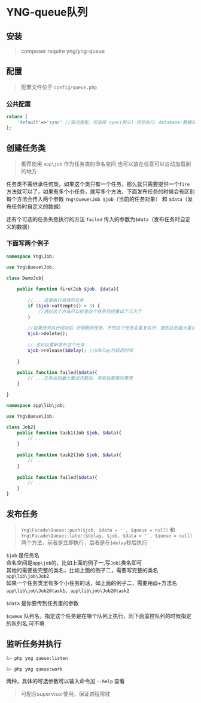 # YNG-queue队列

## 安装

> composer require yng/yng-queue

## 配置

> 配置文件位于 `config/queue.php`

### 公共配置

```php
return [
    'default'=>'sync' //驱动类型，可选择 sync(默认):同步执行，database:数据库驱动,redis:Redis驱动//或其他自定义的完整的类名
];
```


## 创建任务类
> 推荐使用 `app\job` 作为任务类的命名空间
> 也可以放在任意可以自动加载到的地方

任务类不需继承任何类，如果这个类只有一个任务，那么就只需要提供一个`fire`方法就可以了，如果有多个小任务，就写多个方法，下面发布任务的时候会有区别  
每个方法会传入两个参数 `Yng\Queue\Job $job`（当前的任务对象） 和 `$data`（发布任务时自定义的数据）

还有个可选的任务失败执行的方法 `failed` 传入的参数为`$data`（发布任务时自定义的数据）

### 下面写两个例子

```php
namespace Yng\Job;

use Yng\Queue\Job;

class DemoJob{
    
    public function fire(Job $job, $data){
    
        //....这里执行具体的任务 
        if ($job->attempts() > 3) {
            //通过这个方法可以检查这个任务已经重试了几次了
        }
            
        //如果任务执行成功后 记得删除任务，不然这个任务会重复执行，直到达到最大重试次数后失败后，执行failed方法
        $job->delete();
        
        // 也可以重新发布这个任务
        $job->release($delay); //$delay为延迟时间
          
    }
    
    public function failed($data){
        // ...任务达到最大重试次数后，失败后要做的事情
    }

}
```

```php
namespace app\lib\job;

use Yng\Queue\Job;

class Job2{
    public function task1(Job $job, $data){
        // ...
    }
    
    public function task2(Job $job, $data){
        // ...
    }
    
    public function failed($data){
        // ...
    }
}
```


## 发布任务
> `Yng\Facade\Queue::push($job, $data = '', $queue = null)` 和 `Yng\Facade\Queue::later($delay, $job, $data = '', $queue = null)` 两个方法，前者是立即执行，后者是在`$delay`秒后执行

`$job` 是任务名  
命名空间是`app\job`的，比如上面的例子一,写`Job1`类名即可  
其他的需要些完整的类名，比如上面的例子二，需要写完整的类名`app\lib\job\Job2`  
如果一个任务类里有多个小任务的话，如上面的例子二，需要用@+方法名`app\lib\job\Job2@task1`、`app\lib\job\Job2@task2`

`$data` 是你要传到任务里的参数

`$queue` 队列名，指定这个任务是在哪个队列上执行，同下面监控队列的时候指定的队列名,可不填

## 监听任务并执行

```bash
&> php yng queue:listen

&> php yng queue:work
```

两种，具体的可选参数可以输入命令加 `--help` 查看

> 可配合supervisor使用，保证进程常驻
